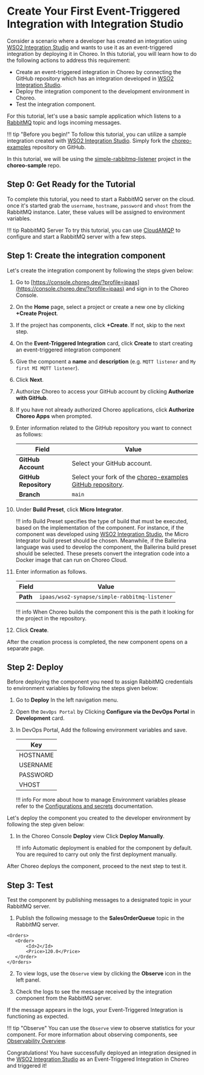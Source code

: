 # Create Your First Event-Triggered Integration with Integration Studio

Consider a scenario where a developer has created an integration using [WSO2 Integration Studio](https://wso2.com/integration/integration-studio/) and wants to use it as an event-triggered integration by deploying it in Choreo. In this tutorial, you will learn how to do the following actions to address this requirement:

- Create an event-triggered integration in Choreo by connecting the GitHub repository which has an integration developed in [WSO2 Integration Studio](https://wso2.com/integration/integration-studio/).
- Deploy the integration component to the development environment in Choreo.
- Test the integration component.

For this tutorial, let's use a basic sample application which listens to a [RabbitMQ](https://www.rabbitmq.com/) topic and logs incoming messages.

!!! tip "Before you begin!"
    To follow this tutorial, you can utilize a sample integration created with [WSO2 Integration Studio](https://wso2.com/integration/integration-studio/). Simply fork the [choreo-examples](https://github.com/wso2/choreo-examples) repository on GitHub.

In this tutorial, we will be using the [simple-rabbitmq-listener](https://github.com/wso2/choreo-examples/tree/main/ipaas/wso2-synapse/simple-rabbitmq-listener) project in the **choreo-sample** repo. 

## Step 0: Get Ready for the Tutorial

To complete this tutorial, you need to start a RabbitMQ server on the cloud. once it's started grab the `username`, `hostname`, `password` and `vhost` from the RabbitMQ instance. Later, these values will be assigned to environment variables. 

!!! tip RabbitMQ Server
    To try this tutorial, you can use [CloudAMQP](https://www.cloudamqp.com/) to configure and start a RabbitMQ server with a few steps.


## Step 1: Create the integration component

Let's create the integration component by following the steps given below:

1. Go to [https://console.choreo.dev/?profile=ipaas](https://console.choreo.dev/?profile=ipaas) and sign in to the Choreo Console.

2. On the **Home** page, select a project or create a new one by clicking **+Create Project**.

3. If the project has components, click **+Create**. If not, skip to the next step.

4. On the **Event-Triggered Integration** card, click **Create** to start creating an event-triggered integration component

5. Give the component a **name** and **description** (e.g. `MQTT listener` and `My first MI MQTT listener`).

6. Click **Next**.

7. Authorize Choreo to access your GitHub account by clicking **Authorize with GitHub**.

8. If you have not already authorized Choreo applications, click **Authorize Choreo Apps** when prompted.

9.  Enter information related to the GitHub repository you want to connect as follows:

     | **Field**             | **Value**                                                                                             |
     |-----------------------|-------------------------------------------------------------------------------------------------------|
     | **GitHub Account**    | Select your GitHub account.                                                                           |
     | **GitHub Repository** | Select your fork of the [choreo-examples GitHub repository](https://github.com/wso2/choreo-examples). |
     | **Branch**            | `main`                                                                                                |

10. Under **Build Preset**, click **Micro Integrator**.

     !!! info
        Build Preset specifies the type of build that must be executed, based on the implementation of the component. For instance, if the component was developed using [WSO2 Integration Studio](https://wso2.com/integration/integration-studio/), the Micro Integrator build preset should be chosen. Meanwhile, if the Ballerina language was used to develop the component, the Ballerina build preset should be selected. These presets convert the integration code into a Docker image that can run on Choreo Cloud.


11. Enter information as follows.

     | **Field**             | **Value**                                      |
     |-----------------------|------------------------------------------------|
     | **Path**              | `ipaas/wso2-synapse/simple-rabbitmq-listener`  |


    !!! info
        When Choreo builds the component this is the path it looking for the project in the repository.
 
1.  Click **Create**.

After the creation process is completed, the new component opens on a separate page.

## Step 2: Deploy
Before deploying the component you need to assign RabbitMQ credentials to environment variables by following the steps given below:

1. Go to **Deploy** In the left navigation menu.
2. Open the `DevOps Portal` by Clicking **Configure via the DevOps Portal** in **Development** card.
3. In DevOps Portal, Add the following environment variables and save.  
   
    | **Key**    |
    |------------|
    | HOSTNAME   | 
    | USERNAME   |
    | PASSWORD   | 
    | VHOST      | 

    !!! info
        For more about how to manage Environment variables please refer to the [Configurations and secrets](../../devops/devops-portal.md) documentation.

Let's deploy the component you created to the developer environment by following the step given below:

1. In the Choreo Console **Deploy** view Click **Deploy Manually**.

    !!! info
        Automatic deployment is enabled for the component by default. You are required to carry out only the first deployment manually.

After Choreo deploys the component, proceed to the next step to test it.

## Step 3: Test

Test the component by publishing messages to a designated topic in your RabbitMQ server.
 
1. Publish the following message to the **SalesOrderQueue** topic in the RabbitMQ server.

```
<Orders>
   <Order>
       <Id>2</Id>
       <Price>120.0</Price>
   </Order>
</Orders>
```

2. To view logs, use the `Observe` view by clicking the **Observe** icon in the left panel.

3. Check the logs to see the message received by the integration component from the RabbitMQ server. 

If the message appears in the logs, your Event-Triggered Integration is functioning as expected.

!!! tip "Observe"
    You can use the `Observe` view to observe statistics for your component. For more information about observing components, see [Observability Overview](../../observe-and-analyze/observe/observability-overview.md).


Congratulations! You have successfully deployed an integration designed in the [WSO2 Integration Studio](https://wso2.com/integration/integration-studio/) as an Event-Triggered Integration in Choreo and triggered it!

